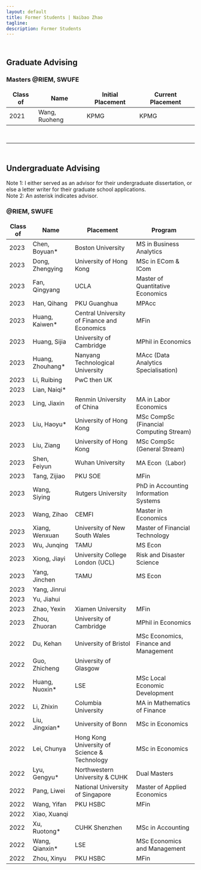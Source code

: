 ```yaml
---
layout: default
title: Former Students | Naibao Zhao
tagline: 
description: Former Students
---
```

<!--
<div class="navbar">
    <div class="navbar-inner">
        <ul class="nav">
            <li><a href="#current">current courses</a></li>
            <li><a href="#shortcourses">short courses</a></li>
            <li><a href="#misc">misc lectures</a></li>
            <li><a href="#old">former courses</a></li>
        </ul>
    </div>
</div> -->

## <br/>Graduate Advising

### Masters @RIEM, SWUFE

| Class of | Name           | Initial Placement                           | Current Placement        |
| -------- | --------------- | --------------------------------------------| ------------------------ |
| 2021     | Wang, Ruoheng  | KPMG                                       | KPMG                     |

<br/>

---
## <br/>Undergraduate Advising

Note 1: I either served as an advisor for their undergraduate dissertation, or else a letter writer for their graduate school applications.<br/>
Note 2: An asterisk indicates advisor.

### @RIEM, SWUFE

<style>
td, th {
   border: none!important;
}
</style>


| Class of | Name           | Placement                           | Program        |
| -------- | -------------- | --------------------------------------------| ------------------------ |
| 2023            | Chen, Boyuan*  | Boston University                     | MS in Business Analytics  |
| 2023            | Dong, Zhengying| University of Hong Kong                     |  MSc in ECom & ICom                        |
| 2023            | Fan, Qingyang  | UCLA                                       |  Master of Quantitative Economics                        |
| 2023            | Han, Qihang    | PKU Guanghua                                 | MPAcc                          |
| 2023            | Huang, Kaiwen* | Central University of Finance  and Economics | MFin                          |
| 2023            | Huang, Sijia   | University of Cambridge           | MPhil in Economics                          |
| 2023            | Huang, Zhouhang* | Nanyang Technological University  | MAcc (Data Analytics Specialisation)                |
| 2023            | Li, Ruibing    | PwC then UK |  |
| 2023            | Lian, Naiqi*   |  |  |
| 2023            | Ling, Jiaxin   | Renmin University of China   |  MA in Labor Economics |
| 2023            | Liu, Haoyu*    | University of Hong Kong | MSc CompSc (Financial Computing Stream)  |
| 2023            | Liu, Ziang     | University of Hong Kong  | MSc CompSc (General Stream) |
| 2023            | Shen, Feiyun   | Wuhan University                          |   MA Econ（Labor)    |
| 2023            | Tang, Zijiao   | PKU SOE  | MFin |
| 2023            | Wang, Siying   | Rutgers University  |  PhD in Accounting Information Systems |
| 2023            | Wang, Zihao    | CEMFI | Master in Economics |
| 2023            | Xiang, Wenxuan | University of New South Wales   | Master of Financial Technology|
| 2023            | Wu, Junqing    | TAMU   |  MS Econ |
| 2023            | Xiong, Jiayi   | University College London (UCL) | Risk and Disaster Science |
| 2023            | Yang, Jinchen  | TAMU | MS Econ |
| 2023            | Yang, Jinrui   |     |
| 2023            | Yu, Jiahui     |      |
| 2023            | Zhao, Yexin    | Xiamen University | MFin |
| 2023            | Zhou, Zhuoran  | University of Cambridge        |  MPhil in Economics   |
| 2022            | Du, Kehan      | University of Bristol | MSc Economics, Finance and Management |
| 2022            | Guo, Zhicheng  | University of Glasgow | |
| 2022            | Huang, Nuoxin* | LSE                       | MSc Local Economic Development |
| 2022            | Li, Zhixin     | Columbia University | MA in Mathematics of Finance|
| 2022            | Liu, Jingxian* | University of Bonn |  MSc in Economics |
| 2022            | Lei, Chunya    | Hong Kong University of Science & Technology | MSc in Economics |
| 2022            | Lyu, Gengyu*   | Northwestern University & CUHK  | Dual Masters |
| 2022            | Pang, Liwei    | National University of Singapore | Master of Applied Economics |
| 2022            | Wang, Yifan    | PKU HSBC | MFin |
| 2022            | Xiao, Xuanqi   |                 |   |
| 2022            | Xu, Ruotong*   | CUHK Shenzhen | MSc in Accounting|
| 2022            | Wang, Qianxin* | LSE  | MSc Economics and Management |
| 2022            | Zhou, Xinyu    | PKU HSBC | MFin |

<br/>

